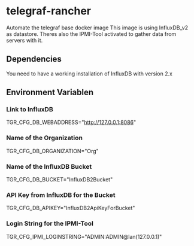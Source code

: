# telegraf-rancher
Automate the telegraf base docker image
This image is using InfluxDB_v2 as datastore.
Theres also the IPMI-Tool activated to gather data from servers with it.

## Dependencies
You need to have a working installation of InfluxDB with version 2.x

## Environment Variablen

### Link to InfluxDB
TGR_CFG_DB_WEBADDRESS="http://127.0.0.1:8086"

### Name of the Organization
TGR_CFG_DB_ORGANIZATION="Org"

### Name of the InfluxDB Bucket
TGR_CFG_DB_BUCKET="InfluxDB2Bucket"

### API Key from InfluxDB for the Bucket
TGR_CFG_DB_APIKEY="InfluxDB2ApiKeyForBucket"

### Login String for the IPMI-Tool
TGR_CFG_IPMI_LOGINSTRING="ADMIN:ADMIN@lan(127.0.0.1)"
